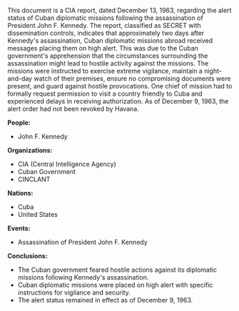 This document is a CIA report, dated December 13, 1963, regarding the alert status of Cuban diplomatic missions following the assassination of President John F. Kennedy. The report, classified as SECRET with dissemination controls, indicates that approximately two days after Kennedy's assassination, Cuban diplomatic missions abroad received messages placing them on high alert. This was due to the Cuban government's apprehension that the circumstances surrounding the assassination might lead to hostile activity against the missions. The missions were instructed to exercise extreme vigilance, maintain a night-and-day watch of their premises, ensure no compromising documents were present, and guard against hostile provocations. One chief of mission had to formally request permission to visit a country friendly to Cuba and experienced delays in receiving authorization. As of December 9, 1963, the alert order had not been revoked by Havana.

**People:**

*   John F. Kennedy

**Organizations:**

*   CIA (Central Intelligence Agency)
*   Cuban Government
*   CINCLANT

**Nations:**

*   Cuba
*   United States

**Events:**

*   Assassination of President John F. Kennedy

**Conclusions:**

*   The Cuban government feared hostile actions against its diplomatic missions following Kennedy's assassination.
*   Cuban diplomatic missions were placed on high alert with specific instructions for vigilance and security.
*   The alert status remained in effect as of December 9, 1963.

